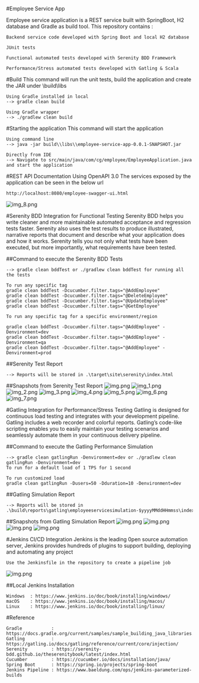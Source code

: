 #Employee Service App

Employee service application is a REST service built with SpringBoot, H2 database and Gradle as build tool. 
This repository contains :
````
Backend service code developed with Spring Boot and local H2 database

````
````
JUnit tests

````
````
Functional automated tests developed with Serenity BDD Framework

````
````
Performance/Stress automated tests developed with Gatling & Scala

````

#Build
This command will run the unit tests, build the application and create the JAR under \build\libs
````
Using Gradle installed in local
--> gradle clean build 
````

````
Using Gradle wrapper
--> ./gradlew clean build 
````

#Starting the application
This command will start the application
````
Using command line
--> java -jar build\\libs\\employee-service-app-0.0.1-SNAPSHOT.jar
````
````
Directly from IDE
--> Navigate to src/main/java/com/cg/employee/EmployeeApplication.java and start the application
````

#REST API Documentation Using OpenAPI 3.0
The services exposed by the application can be seen in the below url
````
http://localhost:8080/employee-swagger-ui.html

````
![img_8.png](screenshots/img_8.png)

#Serenity BDD Integration for Functional Testing
Serenity BDD helps you write cleaner and more maintainable automated acceptance and regression tests faster. 
Serenity also uses the test results to produce illustrated, narrative reports that document and describe what your application does and how it works. 
Serenity tells you not only what tests have been executed, but more importantly, what requirements have been tested.

##Command to execute the Serenity BDD Tests
````
--> gradle clean bddTest or ./gradlew clean bddTest for running all the tests

To run any specific tag
gradle clean bddTest -Dcucumber.filter.tags="@AddEmployee"
gradle clean bddTest -Dcucumber.filter.tags="@DeleteEmployee"
gradle clean bddTest -Dcucumber.filter.tags="@UpdateEmployee"
gradle clean bddTest -Dcucumber.filter.tags="@GetEmployee"

To run any specific tag for a specific environment/region

gradle clean bddTest -Dcucumber.filter.tags="@AddEmployee" -Denvironment=dev
gradle clean bddTest -Dcucumber.filter.tags="@AddEmployee" -Denvironment=qa
gradle clean bddTest -Dcucumber.filter.tags="@AddEmployee" -Denvironment=prod

````
##Serenity Test Report
````
--> Reports will be stored in .\target\site\serenity\index.html
````

##Snapshots from Serenity Test Report
![img.png](screenshots/img.png)
![img_1.png](screenshots/img_1.png)
![img_2.png](screenshots/img_2.png)
![img_3.png](screenshots/img_3.png)
![img_4.png](screenshots/img_4.png)
![img_5.png](screenshots/img_5.png)
![img_6.png](screenshots/img_6.png)
![img_7.png](screenshots/img_7.png)

#Gatling Integration for Performance/Stress Testing
Gatling is designed for continuous load testing and integrates with your development pipeline. 
Gatling includes a web recorder and colorful reports. Gatling’s code-like scripting enables you to easily maintain your testing scenarios and seamlessly automate them in your continuous delivery pipeline.

##Command to execute the Gatling Performance Simulation
````
--> gradle clean gatlingRun -Denvironment=dev or ./gradlew clean gatlingRun -Denvironment=dev
To run for a default load of 1 TPS for 1 second

To run customized load
gradle clean gatlingRun -Dusers=50 -Dduration=10 -Denvironment=dev

````

##Gatling Simulation Report
````
--> Reports will be stored in .\build\reports\gatling\employeeservicesimulation-$yyyyMMddHHmmss\index.html
````

##Snapshots from Gatling Simulation Report
![img.png](screenshots/img_12.png)
![img.png](screenshots/img_9.png)
![img.png](screenshots/img_10.png)
![img.png](screenshots/img_11.png)

#Jenkins CI/CD Integration
Jenkins is the leading 0pen source automation server, Jenkins provides hundreds of plugins to support building, deploying and automating any project

````
Use the Jenkinsfile in the repository to create a pipeline job
````
![img.png](screenshots/img_13.png)

##Local Jenkins Installation
````
Windows  : https://www.jenkins.io/doc/book/installing/windows/
macOS    : https://www.jenkins.io/doc/book/installing/macos/
Linux    : https://www.jenkins.io/doc/book/installing/linux/

````
#Reference
````
Gradle           : https://docs.gradle.org/current/samples/sample_building_java_libraries.html
Gatling          : https://gatling.io/docs/gatling/reference/current/core/injection/
Serenity         : https://serenity-bdd.github.io/theserenitybook/latest/index.html
Cucumber         : https://cucumber.io/docs/installation/java/
Spring Boot      : https://spring.io/projects/spring-boot
Jenkins Pipeline : https://www.baeldung.com/ops/jenkins-parameterized-builds
 
````
